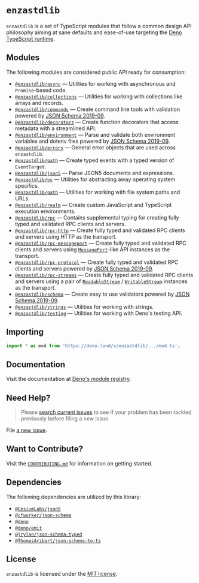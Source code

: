 # `enzastdlib`

`enzastdlib` is a set of TypeScript modules that follow a common design API philosophy aiming at sane defaults and ease-of-use targeting the [Deno TypeScript runtime](https://deno.land).

## Modules

The following modules are considered public API ready for consumption:

- [`@enzastdlib/async`](./async) — Utilities for working with asynchronous and `Promise`-based code.
- [`@enzastdlib/collections`](./collections) — Utilities for working with collections like arrays and records.
- [`@enzastdlib/commands`](./commands) — Create command line tools with validation powered by [JSON Schema 2019-09](https://json-schema.org/specification-links.html#draft-2019-09-formerly-known-as-draft-8).
- [`@enzastdlib/decorators`](./decorators) — Create function decorators that access metadata with a streamlined API.
- [`@enzastdlib/environment`](./environment) — Parse and validate both environment variables and dotenv files powered by [JSON Schema 2019-09](https://json-schema.org/specification-links.html#draft-2019-09-formerly-known-as-draft-8).
- [`@enzastdlib/errors`](./errors) — General error objects that are used across `enzastdlib`.
- [`@enzastdlib/path`](./events) — Create typed events with a typed version of `EventTarget`.
- [`@enzastdlib/json5`](./json5) — Parse JSON5 documents and expressions.
- [`@enzastdlib/os`](./os) — Utilities for abstracting away operating system specifics.
- [`@enzastdlib/path`](./path) — Utilities for working with file system paths and URLs.
- [`@enzastdlib/realm`](./realm) — Create custom JavaScript and TypeScript execution environments.
- [`@enzastdlib/rpc`](./rpc) — Contains supplemental typing for creating fully typed and validated RPC clients and servers.
- [`@enzastdlib/rpc-http`](./rpc-http) — Create fully typed and validated RPC clients and servers using HTTP as the transport.
- [`@enzastdlib/rpc-messageport`](./rpc-messageport) — Create fully typed and validated RPC clients and servers using [`MessagePort`](https://developer.mozilla.org/en-US/docs/Web/API/MessagePort)-like API instances as the transport.
- [`@enzastdlib/rpc-protocol`](./rpc-protocol) — Create fully typed and validated RPC clients and servers powered by [JSON Schema 2019-09](https://json-schema.org/specification-links.html#draft-2019-09-formerly-known-as-draft-8).
- [`@enzastdlib/rpc-streams`](./rpc-streams) — Create fully typed and validated RPC clients and servers using a pair of [`ReadableStream`](https://developer.mozilla.org/en-US/docs/Web/API/ReadableStream) / [`WritableStream`](https://developer.mozilla.org/en-US/docs/Web/API/WritableStream) instances as the transport.
- [`@enzastdlib/schema`](./schema) — Create easy to use validators powered by [JSON Schema 2019-09](https://json-schema.org/specification-links.html#draft-2019-09-formerly-known-as-draft-8).
- [`@enzastdlib/strings`](./strings) — Utilities for working with strings.
- [`@enzastdlib/testing`](./testing) — Utilities for working with Deno's testing API.

## Importing

```typescript
import * as mod from 'https://deno.land/x/enzastdlib/.../mod.ts';
```

## Documentation

Visit the documentation at [Deno's module registry](https://deno.land/x/enzastdlib?doc).

## Need Help?

> Please [search current issues](https://github.com/novacbn/enzastdlib/issues) to see if your problem has been tackled previously before filing a new issue.

File [a new issue](https://github.com/novacbn/enzastdlib/issues/new/choose).

## Want to Contribute?

Visit the [`CONTRIBUTING.md`](./CONTRIBUTING.md) for information on getting started.

## Dependencies

The following dependencies are utilized by this library:

- [`@CesiumLabs/json5`](https://github.com/CesiumLabs/json5)
- [`@cfworker/json-schema`](https://github.com/cfworker/cfworker)
- [`@deno`](https://github.com/denoland/deno_std)
- [`@deno/emit`](https://github.com/denoland/deno_emit)
- [`@jrylan/json-schema-typed`](https://github.com/jrylan/json-schema-typed)
- [`@ThomasAribart/json-schema-to-ts`](https://github.com/ThomasAribart/json-schema-to-ts)

## License

`enzastdlib` is licensed under the [MIT license](./LICENSE).
